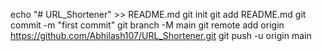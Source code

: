 echo "# URL_Shortener" >> README.md
git init
git add README.md
git commit -m "first commit"
git branch -M main
git remote add origin https://github.com/Abhilash107/URL_Shortener.git
git push -u origin main